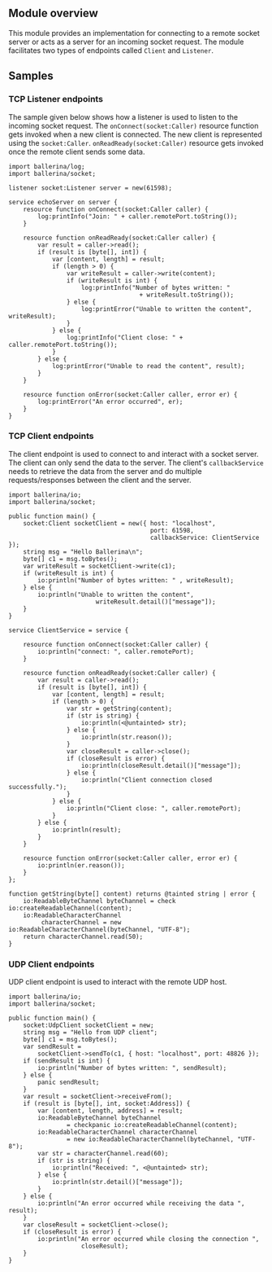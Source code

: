 ## Module overview

This module provides an implementation for connecting to a remote socket server or acts as a server for an incoming socket request. The module facilitates two types of endpoints called `Client` and `Listener`.

## Samples

### TCP Listener endpoints
The sample given below shows how a listener is used to listen to the incoming socket request. The `onConnect(socket:Caller)` resource function gets invoked when a new client is connected. The new client is represented using the `socket:Caller`.
`onReadReady(socket:Caller)` resource gets invoked once the remote client sends some data.
 
```ballerina
import ballerina/log;
import ballerina/socket;

listener socket:Listener server = new(61598);

service echoServer on server {
    resource function onConnect(socket:Caller caller) {
        log:printInfo("Join: " + caller.remotePort.toString());
    }

    resource function onReadReady(socket:Caller caller) {
        var result = caller->read();
        if (result is [byte[], int]) {
            var [content, length] = result;
            if (length > 0) {
                var writeResult = caller->write(content);
                if (writeResult is int) {
                    log:printInfo("Number of bytes written: " 
                                    + writeResult.toString());
                } else {
                    log:printError("Unable to written the content", writeResult);
                }
            } else {
                log:printInfo("Client close: " + caller.remotePort.toString());
            }
        } else {
            log:printError("Unable to read the content", result);
        }
    }

    resource function onError(socket:Caller caller, error er) {
        log:printError("An error occurred", er);
    }
}
```

### TCP Client endpoints
The client endpoint is used to connect to and interact with a socket server. The client can only send the data to the
 server. The client's `callbackService` needs to retrieve the data from the server and do multiple requests/responses between the client and the server.

```ballerina
import ballerina/io;
import ballerina/socket;

public function main() {
    socket:Client socketClient = new({ host: "localhost", 
                                       port: 61598, 
                                       callbackService: ClientService });
    string msg = "Hello Ballerina\n";
    byte[] c1 = msg.toBytes();
    var writeResult = socketClient->write(c1);
    if (writeResult is int) {
        io:println("Number of bytes written: " , writeResult);
    } else {
        io:println("Unable to written the content", 
                        writeResult.detail()["message"]);
    }
}

service ClientService = service {

    resource function onConnect(socket:Caller caller) {
        io:println("connect: ", caller.remotePort);
    }
    
    resource function onReadReady(socket:Caller caller) {
        var result = caller->read();
        if (result is [byte[], int]) {
            var [content, length] = result;
            if (length > 0) {
                var str = getString(content);
                if (str is string) {
                    io:println(<@untainted> str);
                } else {
                    io:println(str.reason());
                }
                var closeResult = caller->close();
                if (closeResult is error) {
                    io:println(closeResult.detail()["message"]);
                } else {
                    io:println("Client connection closed successfully.");
                }
            } else {
                io:println("Client close: ", caller.remotePort);
            }
        } else {
            io:println(result);
        }
    }
    
    resource function onError(socket:Caller caller, error er) {
        io:println(er.reason());
    }
};

function getString(byte[] content) returns @tainted string | error {
    io:ReadableByteChannel byteChannel = check io:createReadableChannel(content);
    io:ReadableCharacterChannel 
         characterChannel = new io:ReadableCharacterChannel(byteChannel, "UTF-8");
    return characterChannel.read(50);
}
```
### UDP Client endpoints
UDP client endpoint is used to interact with the remote UDP host.

```ballerina
import ballerina/io;
import ballerina/socket;

public function main() {
    socket:UdpClient socketClient = new;
    string msg = "Hello from UDP client";
    byte[] c1 = msg.toBytes();
    var sendResult =
        socketClient->sendTo(c1, { host: "localhost", port: 48826 });
    if (sendResult is int) {
        io:println("Number of bytes written: ", sendResult);
    } else {
        panic sendResult;
    }
    var result = socketClient->receiveFrom();
    if (result is [byte[], int, socket:Address]) {
        var [content, length, address] = result;
        io:ReadableByteChannel byteChannel 
                = checkpanic io:createReadableChannel(content);
        io:ReadableCharacterChannel characterChannel 
                = new io:ReadableCharacterChannel(byteChannel, "UTF-8");
        var str = characterChannel.read(60);
        if (str is string) {
            io:println("Received: ", <@untainted> str);
        } else {
            io:println(str.detail()["message"]);
        }
    } else {
        io:println("An error occurred while receiving the data ", result);
    }
    var closeResult = socketClient->close();
    if (closeResult is error) {
        io:println("An error occurred while closing the connection ", 
                    closeResult);
    }
}
```